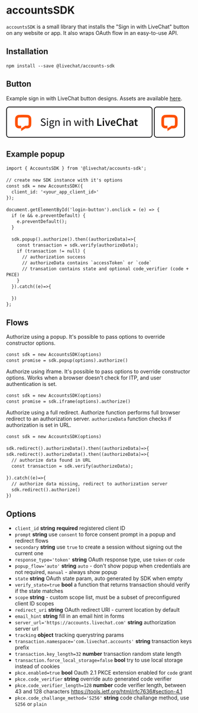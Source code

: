 # accountsSDK

`accountsSDK` is a small library that installs the "Sign in with LiveChat" button on any website or app. It also wraps OAuth flow in an easy-to-use API.

## Installation
```
npm install --save @livechat/accounts-sdk
```

## Button

Example sign in with LiveChat button designs. Assets are available [here](https://livechat.design/).

![Button](assets/button.svg)
![Small button](assets/button-small.svg)

## Example popup
```
import { AccountsSDK } from '@livechat/accounts-sdk';

// create new SDK instance with it's options
const sdk = new AccountsSDK({
  client_id: '<your_app_client_id>'
});

document.getElementById('login-button').onclick = (e) => {
  if (e && e.preventDefault) {
    e.preventDefault();
  }

  sdk.popup().authorize().then((authorizeData)=>{
    const transaction = sdk.verify(authorizeData);
    if (transaction != null) {
      // authorization success
      // authorizeData contains `accessToken` or `code`
      // transation contains state and optional code_verifier (code + PKCE)
    }
  }).catch((e)=>{
    
  })
};
```

## Flows

Authorize using a popup. It's possible to pass options to override constructor options.
```
const sdk = new AccountsSDK(options)
const promise = sdk.popup(options).authorize()
```

Authorize using iframe. It's possible to pass options to override constructor options. Works when a browser doesn't check for ITP, and user authentication is set.
```
const sdk = new AccountsSDK(options)
const promise = sdk.iframe(options).authorize()
```

Authorize using a full redirect. Authorize function performs full browser redirect to an authorization server. `authorizeData` function checks if authorization is set in URL.
```
const sdk = new AccountsSDK(options)

sdk.redirect().authorizeData().then((authorizeData)=>{
sdk.redirect().authorizeData().then((authorizeData)=>{
  // authorize data found in URL
  const transaction = sdk.verify(authorizeData);

}).catch((e)=>{
  // authorize data missing, redirect to authorization server
  sdk.redirect().authorize()
})
```

## Options

   * `client_id` **string** **required** registered client ID
   * `prompt` **string** use `consent` to force consent prompt in a popup and redirect flows
   * `secondary` **string** use `true` to create a session without signing out the current one
   * `response_type='token'` **string** OAuth response type, use `token` or `code`
   * `popup_flow='auto'` **string** `auto` - don't show popup when credentials are not required, `manual` - always show popup
   * `state` **string** OAuth state param, auto generated by SDK when empty
   * `verify_state=true` **bool** a function that returns transaction should verify if the state matches
   * `scope` **string** - custom scope list, must be a subset of preconfigured client ID scopes
   * `redirect_uri` **string** OAuth redirect URI - current location by default
   * `email_hint` **string** fill in an email hint in forms
   * `server_url='https://accounts.livechat.com'` **string** authorization server url
   * `tracking` **object** tracking querystring params
   * `transaction.namespace='com.livechat.accounts'` **string** transaction keys prefix
   * `transaction.key_length=32` **number** transaction random state length
   * `transaction.force_local_storage=false` **bool** try to use local storage instead of cookies
   * `pkce.enabled=true` **bool** Oauth 2.1 PKCE extension enabled for `code` grant
   * `pkce.code_verifier` **string** override auto generated code verifier
   * `pkce.code_verifier_length=128` **number** code verifier length, between 43 and 128 characters https://tools.ietf.org/html/rfc7636#section-4.1
   * `pkce.code_challange_method='S256'` **string** code challange method, use `S256` or `plain`
